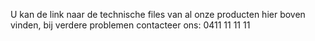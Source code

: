 U kan de link naar de technische files van al onze producten hier boven vinden, bij verdere problemen contacteer ons: 0411 11 11 11
